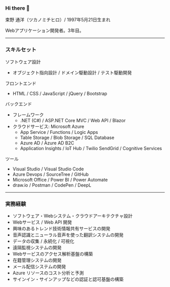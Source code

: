 ### Hi there 👋

束野 通洋（ツカノミチヒロ）/ 1997年5月21日生まれ

Webアプリケーション開発者。3年目。

---
### スキルセット
ソフトウェア設計
- オブジェクト指向設計 / ドメイン駆動設計 / テスト駆動開発

フロントエンド
- HTML / CSS / JavaScript / jQuery / Bootstrap

バックエンド
- フレームワーク
  - .NET (C#) / ASP.NET Core MVC / Web API / Blazor
- クラウドサービス: Microsoft Azure
  - App Service / Functions / Logic Apps
  - Table Storage / Blob Storage / SQL Database
  - Azure AD / Azure AD B2C
  - Application Insights / IoT Hub / Twilio SendGrid / Cognitive Services

ツール
- Visual Studio / Visual Studio Code
- Azure Devops / SourceTree / GitHub
- Microsoft Office / Power BI / Power Automate
- draw.io / Postman / CodePen / DeepL

---
### 実務経験
- ソフトウェア・Webシステム・クラウドアーキテクチャ設計
- Webサービス / Web API 開発
- 興味のあるトレンド技術情報共有サービスの開発
- 音声認識とニューラル音声を使った翻訳システムの開発
- データの収集 / 永続化 / 可視化
- 遠隔監視システムの開発
- Webサービスのアクセス解析基盤の構築
- 在籍管理システムの開発
- メール配信システムの開発
- Azure リソースのコスト分析と予測
- サインイン・サインアップなどの認証と認可基盤の構築


<!--
**Michihiro-Tsukano/Michihiro-Tsukano** is a ✨ _special_ ✨ repository because its `README.md` (this file) appears on your GitHub profile.

Here are some ideas to get you started:

- 🔭 I’m currently working on ...
- 🌱 I’m currently learning ...
- 👯 I’m looking to collaborate on ...
- 🤔 I’m looking for help with ...
- 💬 Ask me about ...
- 📫 How to reach me: ...
- 😄 Pronouns: ...
- ⚡ Fun fact: ...
-->

